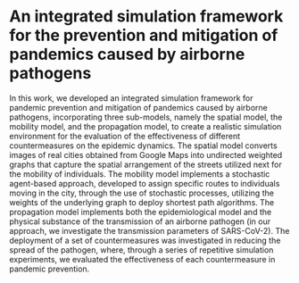 # An integrated simulation framework for the prevention and mitigation of pandemics caused by airborne pathogens <br>

In this work, we developed an integrated simulation framework for pandemic prevention and mitigation of pandemics caused by airborne
pathogens, incorporating three sub-models, namely the spatial model, the mobility model, and the propagation model, to create a realistic
simulation environment for the evaluation of the effectiveness of different countermeasures on the epidemic dynamics. The spatial model
converts images of real cities obtained from Google Maps into undirected weighted graphs that capture the spatial arrangement of the streets
utilized next for the mobility of individuals. The mobility model implements a stochastic agent-based approach, developed to assign specific
routes to individuals moving in the city, through the use of stochastic processes, utilizing the weights of the underlying graph to deploy
shortest path algorithms. The propagation model implements both the epidemiological model and the physical substance of the transmission of
an airborne pathogen (in our approach, we investigate the transmission parameters of SARS-CoV-2). The deployment of a set of
countermeasures was investigated in reducing the spread of the pathogen, where, through a series of repetitive simulation experiments, we
evaluated the effectiveness of each countermeasure in pandemic prevention.
